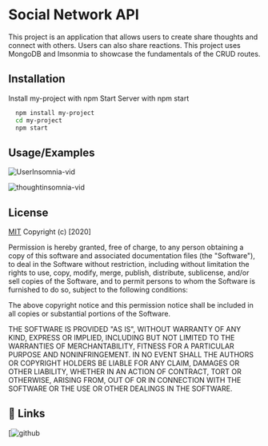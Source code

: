 
# Social Network API

This project is an application that allows users to create share thoughts and connect with others. Users can also share reactions. This project uses MongoDB and Imsonmia to showcase the fundamentals of the CRUD routes.  


## Installation

Install my-project with npm
Start Server with npm start

```bash
  npm install my-project
  cd my-project
  npm start
```

    
## Usage/Examples

![UserInsomnia-vid](https://user-images.githubusercontent.com/90116580/162135685-46adf192-8e80-4d29-b35a-357d4dd84ef9.gif)





![thoughtinsomnia-vid](https://user-images.githubusercontent.com/90116580/162135902-8deb6a39-32ee-4ca1-b00d-adf2d7c383dd.gif)


## License

[MIT](https://choosealicense.com/licenses/mit/)
Copyright (c) [2020]

Permission is hereby granted, free of charge, to any person obtaining a copy of this software and associated documentation files (the "Software"), to deal in the Software without restriction, including without limitation the rights to use, copy, modify, merge, publish, distribute, sublicense, and/or sell copies of the Software, and to permit persons to whom the Software is furnished to do so, subject to the following conditions:

The above copyright notice and this permission notice shall be included in all copies or substantial portions of the Software.

THE SOFTWARE IS PROVIDED "AS IS", WITHOUT WARRANTY OF ANY KIND, EXPRESS OR IMPLIED, INCLUDING BUT NOT LIMITED TO THE WARRANTIES OF MERCHANTABILITY, FITNESS FOR A PARTICULAR PURPOSE AND NONINFRINGEMENT. IN NO EVENT SHALL THE AUTHORS OR COPYRIGHT HOLDERS BE LIABLE FOR ANY CLAIM, DAMAGES OR OTHER LIABILITY, WHETHER IN AN ACTION OF CONTRACT, TORT OR OTHERWISE, ARISING FROM, OUT OF OR IN CONNECTION WITH THE SOFTWARE OR THE USE OR OTHER DEALINGS IN THE SOFTWARE.

## 🔗 Links
[![github](https://github.com/Erey2790)
